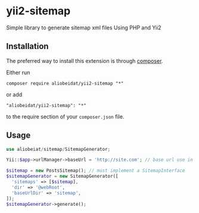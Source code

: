 # yii2-sitemap
Simple library to generate sitemap xml files Using PHP and Yii2

Installation
------------
The preferred way to install this extension is through [composer](http://getcomposer.org/download/).

Either run

```
composer require aliobeidat/yii2-sitemap "*"
```

or add

```
"aliobeidat/yii2-sitemap": "*"
```

to the require section of your `composer.json` file.

Usage
------------
```php
use aliobeiat/sitemap/SitemapGenerator;

Yii::$app->urlManager->baseUrl = 'http://site.com'; // base url use in sitemap urls creation

$sitemap = new PostsSitemap(); // must implement a SitemapInterface
$sitemapGenerator = new SitemapGenerator([
  'sitemaps' => [$sitemap],
  'dir' => '@webRoot',
  'baseUrlDir' => 'sitemap',
]);
$sitemapGenerator->generate();